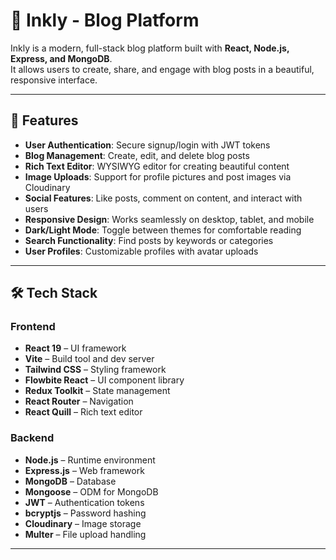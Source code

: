 # 📝 Inkly - Blog Platform

Inkly is a modern, full-stack blog platform built with **React, Node.js, Express, and MongoDB**.  
It allows users to create, share, and engage with blog posts in a beautiful, responsive interface.  

---

## 🌟 Features

- **User Authentication**: Secure signup/login with JWT tokens  
- **Blog Management**: Create, edit, and delete blog posts  
- **Rich Text Editor**: WYSIWYG editor for creating beautiful content  
- **Image Uploads**: Support for profile pictures and post images via Cloudinary  
- **Social Features**: Like posts, comment on content, and interact with users  
- **Responsive Design**: Works seamlessly on desktop, tablet, and mobile  
- **Dark/Light Mode**: Toggle between themes for comfortable reading  
- **Search Functionality**: Find posts by keywords or categories  
- **User Profiles**: Customizable profiles with avatar uploads  

---

## 🛠️ Tech Stack

### Frontend
- **React 19** – UI framework  
- **Vite** – Build tool and dev server  
- **Tailwind CSS** – Styling framework  
- **Flowbite React** – UI component library  
- **Redux Toolkit** – State management  
- **React Router** – Navigation  
- **React Quill** – Rich text editor  

### Backend
- **Node.js** – Runtime environment  
- **Express.js** – Web framework  
- **MongoDB** – Database  
- **Mongoose** – ODM for MongoDB  
- **JWT** – Authentication tokens  
- **bcryptjs** – Password hashing  
- **Cloudinary** – Image storage  
- **Multer** – File upload handling  

---
